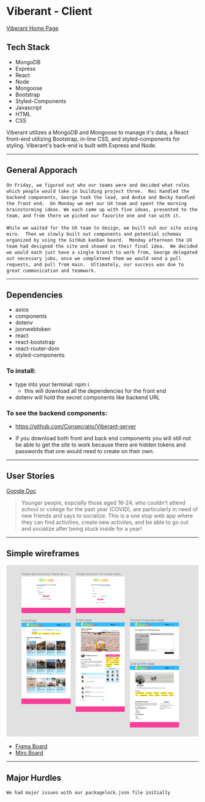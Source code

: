 # Viberant - Client

[Viberant Home Page](https://admiring-spence-c2dab0.netlify.app/)

## Tech Stack
- MongoDB
- Express
- React
- Node
- Mongoose
- Bootstrap
- Styled-Components
- Javascript
- HTML
- CSS

Viberant utilizes a MongoDB and Mongoose to manage it's data, a React front-end utilizing Bootstrap, in-line CSS, and styled-components for styling. Viberant's back-end is built with Express and Node.

---

## General Apporach
    On Friday, we figured out who our teams were and decided what roles which people would take in building project three.  Rei handled the backend components, George took the lead, and Andie and Becky handled the front end.  On Monday we met our UX team and spent the morning brainstorming ideas. We each came up with five ideas, presented to the team, and from there we picked our favorite one and ran with it.  

    While we waited for the UX team to design, we built out our site using miro.  Then we slowly built out components and potential schemas organized by using the GitHub kanban board.  Monday afternoon the UX team had designed the site and showed us their final idea.  We decided we would each just have a single branch to work from, George delegated out necessary jobs, once we completeed them we would send a pull requests, and pull from main.  Ultimately, our success was due to great communication and teamwork.  

---

## Dependencies
- axios
- components
- dotenv
- jsonwebtoken
- react
- react-bootstrap
- react-router-dom
- styled-components

### To install:
- type into your terminal: npm i
  - this will download all the dependencies for the front end
- dotenv will hold the secret components like backend URL
    
### To see the backend components:
- https://github.com/Consecratio/Viberant-server

* If you download both front and back end components you will still not be able to get the site to work because there are hidden tokens and passwords that one would need to create on their own.

---

## User Stories
[Google Doc](https://docs.google.com/presentation/d/1o-N73p7TFKX3lWOm04fZ8dd7LCB_8UJpXgio2jp2VfY/edit#slide=id.ge2e350c427_2_34)

>Younger people, espcially those aged 16-24, who couldn't attend school or college for the past year (COVID), are particularly in need of new friends and says to socialize.  This is a one stop web app where they can find activities, create new activites, and be able to go out and socialize after being stuck inside for a year!

---

## Simple wireframes
![wireframes](./src/img/Wireframes.png)
- [Figma Board](https://www.figma.com/files/recent?fuid=996457699262928382)
- [Miro Board](https://miro.com/app/board/o9J_l7R4OxI=/)

---

## Major Hurdles
    We had major issues with our packagelock.json file initially